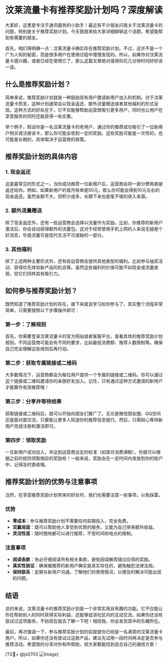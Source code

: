 # 汶莱流量卡有推荐奖励计划吗？深度解读

大家好，这里是专注于通讯服务的小助手！最近有不少朋友问我关于汶莱流量卡的问题，特别是关于推荐奖励计划。今天我就来给大家详细聊聊这个话题，希望能帮到有需要的朋友。

首先，咱们得明确一点：汶莱流量卡确实存在推荐奖励计划。不过，这并不是一个广为人知的秘密，而是很多用户在使用过程中慢慢发现的。所以，如果你对汶莱流量卡感兴趣，或者已经在使用它了，那么这篇文章绝对值得你花几分钟时间好好读一读。

## 什么是推荐奖励计划？

简单来说，推荐奖励计划就是一种鼓励现有用户邀请新用户加入的机制。对于汶莱流量卡而言，这种计划通常会以现金返还、额外流量赠送或者其他福利的形式呈现。这种方式的好处在于，它不仅能够帮助运营商吸引更多用户，同时也让用户在享受服务的同时还能获得一些实惠。

举个例子，假设你是一名汶莱流量卡的老用户，通过你的推荐成功吸引了一位新用户购买或注册该卡，那么你可能会收到一定的奖励。这些奖励可能是一次性的，也可能是长期的，具体取决于运营商的政策。

## 推荐奖励计划的具体内容

### 1. 现金返还

这是最常见的形式之一。当你成功推荐一位新用户后，运营商会将一部分费用直接返还给你。例如，如果新用户的首月账单是50元，那么你可能会得到10元左右的现金返还。虽然金额不大，但积少成多，长期下来也是笔不错的收入来源。

### 2. 额外流量赠送

除了现金返还外，还有一些运营商会选择以流量作为奖励。比如，你推荐的新用户激活后，你会自动获得额外的流量包。这对于经常使用手机上网的人来说无疑是个好消息，毕竟流量可是现代生活不可或缺的一部分。

### 3. 其他福利

除了上述两种主要形式外，还有些运营商会提供其他类型的福利。比如参与抽奖活动、获得优先体验新产品的机会等。虽然这些福利的价值可能不如现金或流量直观，但它们同样具有吸引力。

## 如何参与推荐奖励计划？

既然知道了推荐奖励计划的存在，接下来就该学习如何参与了。其实整个流程非常简单，只需要按照以下步骤操作即可：

### 第一步：了解规则

首先，你需要登录汶莱流量卡的官方网站或者客服平台，查看具体的推荐奖励计划规则。不同运营商可能会有不同的要求，比如最低消费额、推荐人数限制等。确保自己完全理解这些规则后再行动。

### 第二步：获取专属链接或二维码

大多数情况下，运营商都会为每位用户提供一个专属的链接或二维码。你可以通过这个链接或二维码邀请你的亲朋好友加入。记住，只有通过这种方式邀请的新用户才能算作有效推荐哦！

### 第三步：分享并等待结果

获取链接或二维码后，就可以开始向朋友们推广了。无论是微信朋友圈、QQ空间还是面对面交流，只要能让更多人知道你的推荐信息就行。然后，只需耐心等待新用户完成注册和激活即可。

### 第四步：领取奖励

一旦新用户成功加入，并达到运营商设定的标准（如首月消费满额），你就可以根据之前的规则领取相应的奖励啦！一般来说，奖励会在一定时间内发放到你的账户中，记得及时查收哦。

## 推荐奖励计划的优势与注意事项

当然，在享受推荐奖励计划带来的好处时，我们也需要注意一些事项，以免踩雷。

### 优势

- **零成本**：参与推荐奖励计划不需要任何前期投入，完全免费。
- **双赢局面**：既可以帮助他人享受到优质的服务，又能为自己带来额外收益。
- **灵活性高**：随时随地都可以进行推荐，不受时间和地点的限制。

### 注意事项

- **阅读条款**：务必仔细阅读所有相关条款，避免因误解而错过应得的奖励。
- **真实性验证**：确保被推荐的新用户确实是真实存在的，避免触犯法律法规。
- **保持联系**：定期与新用户沟通，了解他们的使用情况，以便及时解决可能出现的问题。

## 结语

总的来说，汶莱流量卡的推荐奖励计划是一个非常实用且有趣的功能。它不仅能让你在帮助别人的同时获得实际利益，还能够促进社区内的互动交流。如果你还没有尝试过这项服务，不妨现在就去了解一下吧！相信我，你会发现其中的乐趣所在。

最后，再次强调一下，参与推荐奖励计划的前提是你已经是一名满意的汶莱流量卡用户。所以，如果你还没有尝试过这款产品，建议先试用一段时间再决定是否参与推荐活动。希望我的分享对你有所帮助，祝大家都能找到适合自己的通信方案！

[TG💪+ @jx0703 ![Image](https://github.com/user-attachments/assets/dbca1d08-cadb-493c-b0ec-ad6f7a83f270)]